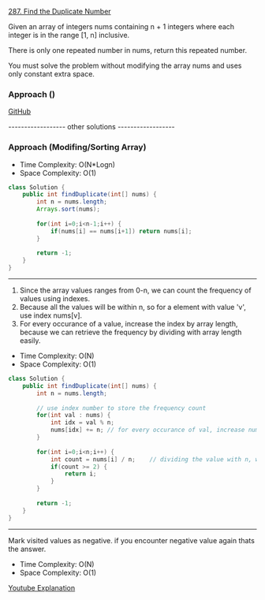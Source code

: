 
[287. Find the Duplicate Number](https://leetcode.com/problems/find-the-duplicate-number/)

Given an array of integers nums containing n + 1 integers where each integer is in the range [1, n] inclusive.

There is only one repeated number in nums, return this repeated number.

You must solve the problem without modifying the array nums and uses only constant extra space.

### Approach ()

[GitHub](https://github.com/sharief007/100DaysOfCode/tree/master/Misc/Medium/287.%20Find%20the%20Duplicate%20Number)

------------------ other solutions ------------------
 ### Approach (Modifing/Sorting Array)

 - Time Complexity: O(N*Logn)
 - Space Complexity: O(1)

```java
class Solution {
    public int findDuplicate(int[] nums) {
        int n = nums.length;
        Arrays.sort(nums);
        
        for(int i=0;i<n-1;i++) {
            if(nums[i] == nums[i+1]) return nums[i];
        }
        
        return -1;
    }
}
```
-----------

1. Since the array values ranges from 0-n, we can count the frequency of values using indexes.
2. Because all the values will be within n, so for a element with value 'v', use index nums[v].
3. For every occurance of a value, increase the index by array length, because we can retrieve the frequency by dividing with array length easily.

- Time Complexity: O(N)
- Space Complexity: O(1)

```java
class Solution {
    public int findDuplicate(int[] nums) {
        int n = nums.length;
        
        // use index number to store the frequency count
        for(int val : nums) {
            int idx = val % n;  
            nums[idx] += n; // for every occurance of val, increase nums[idx] by n
        }
        
        for(int i=0;i<n;i++) {
            int count = nums[i] / n;    // dividing the value with n, we will get frequency
            if(count >= 2) {
                return i;
            }
        }
        
        return -1;
    }
}
```

--------------

Mark visited values as negative. if you encounter negative value again thats the answer.

- Time Complexity: O(N)
- Space Complexity: O(1)

[Youtube Explanation](https://www.youtube.com/watch?v=dfIqLxAf-8s)

```java

```